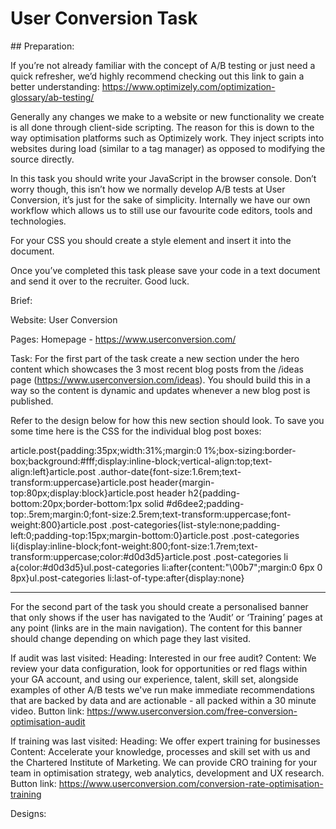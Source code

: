# User Conversion Task

## Preparation:

If you’re not already familiar with the concept of A/B testing or just need a quick refresher, we’d highly recommend checking out this link to gain a better understanding: https://www.optimizely.com/optimization-glossary/ab-testing/

Generally any changes we make to a website or new functionality we create is all done through client-side scripting. The reason for this is down to the way optimisation platforms such as Optimizely work. They inject scripts into websites during load (similar to a tag manager) as opposed to modifying the source directly.

In this task you should write your JavaScript in the browser console. Don’t worry though, this isn’t how we normally develop A/B tests at User Conversion, it’s just for the sake of simplicity. Internally we have our own workflow which allows us to still use our favourite code editors, tools and technologies.

For your CSS you should create a style element and insert it into the document. 

Once you’ve completed this task please save your code in a text document and send it over to the recruiter. Good luck.



















Brief:

Website: User Conversion

Pages: Homepage -  https://www.userconversion.com/

Task: 
For the first part of the task create a new section under the hero content which showcases the 3 most recent blog posts from the /ideas page (https://www.userconversion.com/ideas). You should build this in a way so the content is dynamic and updates whenever a new blog post is published. 

Refer to the design below for how this new section should look. To save you some time here is the CSS for the individual blog post boxes:

article.post{padding:35px;width:31%;margin:0 1%;box-sizing:border-box;background:#fff;display:inline-block;vertical-align:top;text-align:left}article.post .author-date{font-size:1.6rem;text-transform:uppercase}article.post header{margin-top:80px;display:block}article.post header h2{padding-bottom:20px;border-bottom:1px solid #d6dee2;padding-top:.5rem;margin:0;font-size:2.5rem;text-transform:uppercase;font-weight:800}article.post .post-categories{list-style:none;padding-left:0;padding-top:15px;margin-bottom:0}article.post .post-categories li{display:inline-block;font-weight:800;font-size:1.7rem;text-transform:uppercase;color:#d0d3d5}article.post .post-categories li a{color:#d0d3d5}ul.post-categories li:after{content:"\00b7";margin:0 6px 0 8px}ul.post-categories li:last-of-type:after{display:none}

________________

For the second part of the task you should create a personalised banner that only shows if the user has navigated to the ‘Audit’ or ‘Training’ pages at any point (links are in the main navigation). The content for this banner should change depending on which page they last visited.

If audit was last visited:
Heading: Interested in our free audit?
Content: We review your data configuration, look for opportunities or red flags within your GA account, and using our experience, talent, skill set, alongside examples of other A/B tests we've run make immediate recommendations that are backed by data and are actionable - all packed within a 30 minute video.
Button link: https://www.userconversion.com/free-conversion-optimisation-audit

If training was last visited:
Heading: We offer expert training for businesses
Content: Accelerate your knowledge, processes and skill set with us and the Chartered Institute of Marketing. We can provide CRO training for your team in optimisation strategy, web analytics, development and UX research.
Button link: https://www.userconversion.com/conversion-rate-optimisation-training


































Designs:





